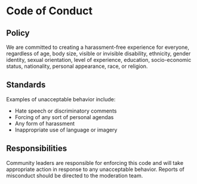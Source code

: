# Code of Conduct

## Policy
We are committed to creating a harassment-free experience for everyone, regardless of age, body size, visible or invisible disability, ethnicity, gender identity, sexual orientation, level of experience, education, socio-economic status, nationality, personal appearance, race, or religion.

## Standards
Examples of unacceptable behavior include:
- Hate speech or discriminatory comments
- Forcing of any sort of personal agendas
- Any form of harassment
- Inappropriate use of language or imagery

## Responsibilities
Community leaders are responsible for enforcing this code and will take appropriate action in response to any unacceptable behavior. Reports of misconduct should be directed to the moderation team.
